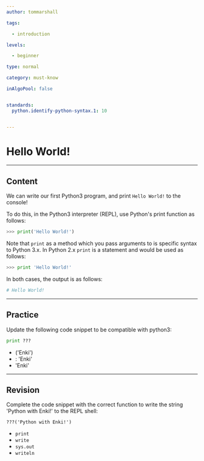 ```yaml
---
author: tommarshall

tags:

  - introduction

levels:

  - beginner

type: normal

category: must-know

inAlgoPool: false


standards:
  python.identify-python-syntax.1: 10


---
```


# Hello World!

---
## Content

We can write our first Python3 program, and print `Hello World!` to the console!

To do this, in the Python3 interpreter (REPL), use Python's print function as follows:

```python
>>> print('Hello World!')
```

Note that `print` as a method which you pass arguments to is specific syntax to Python 3.x. In Python 2.x `print` is a statement and would be used as follows:

```python
>>> print 'Hello World!'
```

In both cases, the output is as follows:

```python
# Hello World!
```

---

## Practice

Update the following code snippet to be compatible with python3:

```python
print ???
```

* ('Enki')
* : 'Enki'
* 'Enki'

---
## Revision

Complete the code snippet with the correct function to write the string 'Python with Enki!' to the REPL shell:

```
???('Python with Enki!')
```

* `print`
* `write`
* `sys.out`
* `writeln`
